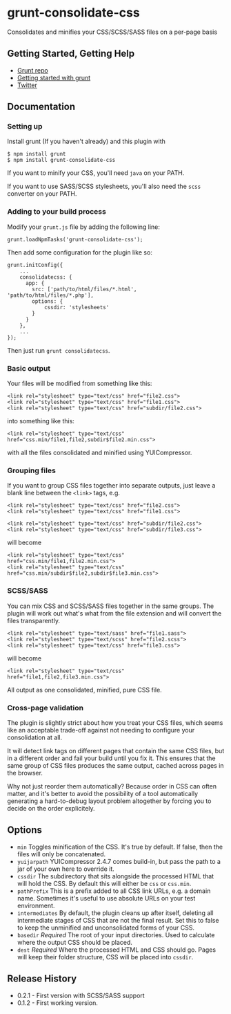 # grunt-consolidate-css

Consolidates and minifies your CSS/SCSS/SASS files on a per-page basis

## Getting Started, Getting Help
- [Grunt repo](https://github.com/cowboy/grunt)
- [Getting started with grunt](https://github.com/cowboy/grunt/blob/master/docs/getting_started.md)
- [Twitter](http://twitter.com/izb)

## Documentation

### Setting up

Install grunt (If you haven't already) and this plugin with

    $ npm install grunt
    $ npm install grunt-consolidate-css

If you want to minify your CSS, you'll need `java` on your PATH.

If you want to use SASS/SCSS stylesheets, you'll also need the `scss` converter on your PATH.

### Adding to your build process

Modify your `grunt.js` file by adding the following line:

    grunt.loadNpmTasks('grunt-consolidate-css');

Then add some configuration for the plugin like so:

    grunt.initConfig({
        ...
        consolidatecss: {
          app: {
            src: ['path/to/html/files/*.html', 'path/to/html/files/*.php'],
            options: {
                cssdir: 'stylesheets'
            }
          }
        },
        ...
    });

Then just run `grunt consolidatecss`.

### Basic output

Your files will be modified from something like this:

    <link rel="stylesheet" type="text/css" href="file2.css">
    <link rel="stylesheet" type="text/css" href="file1.css">
    <link rel="stylesheet" type="text/css" href="subdir/file2.css">

into something like this:

    <link rel="stylesheet" type="text/css" href="css.min/file1,file2,subdir$file2.min.css">

with all the files consolidated and minified using YUICompressor.

### Grouping files

If you want to group CSS files together into separate outputs, just leave a blank
line between the `<link>` tags, e.g.

    <link rel="stylesheet" type="text/css" href="file2.css">
    <link rel="stylesheet" type="text/css" href="file1.css">

    <link rel="stylesheet" type="text/css" href="subdir/file2.css">
    <link rel="stylesheet" type="text/css" href="subdir/file3.css">

will become

    <link rel="stylesheet" type="text/css" href="css.min/file1,file2.min.css">
    <link rel="stylesheet" type="text/css" href="css.min/subdir$file2,subdir$file3.min.css">

### SCSS/SASS

You can mix CSS and SCSS/SASS files together in the same groups. The plugin will work out what's what
from the file extension and will convert the files transparently.

    <link rel="stylesheet" type="text/sass" href="file1.sass">
    <link rel="stylesheet" type="text/scss" href="file2.scss">
    <link rel="stylesheet" type="text/css" href="file3.css">

will become

    <link rel="stylesheet" type="text/css" href="file1,file2,file3.min.css">

All output as one consolidated, minified, pure CSS file.

### Cross-page validation

The plugin is slightly strict about how you treat your CSS files, which seems like
an acceptable trade-off against not needing to configure your consolidation at all.

It will detect link tags on different pages that contain the same CSS files, but in a
different order and fail your build until you fix it. This ensures that the same group of
CSS files produces the same output, cached across pages in the browser.

Why not just reorder them automatically? Because order in CSS can often matter, and it's
better to avoid the possibility of a tool automatically generating a hard-to-debug
layout problem altogether by forcing you to decide on the order explicitely.

## Options
- `min` Toggles minification of the CSS. It's true by default. If false, then the files will only be concatenated.
- `yuijarpath` YUICompressor 2.4.7 comes build-in, but pass the path to a jar of your own here to override it.
- `cssdir` The subdirectory that sits alongside the processed HTML that will hold the CSS. By default this will either be `css` or `css.min`.
- `pathPrefix` This is a prefix added to all CSS link URLs, e.g. a domain name. Sometimes it's useful to use absolute URLs on your test environment.
- `intermediates` By default, the plugin cleans up after itself, deleting all intermediate stages of CSS that are not the final result. Set this to false to keep the unminified and unconsolidated forms of your CSS.
- `basedir` *Required* The root of your input directories. Used to calculate where the output CSS should be placed.
- `dest` *Required* Where the processed HTML and CSS should go. Pages will keep their folder structure, CSS will be placed into `cssdir`.

## Release History
- 0.2.1 - First version with SCSS/SASS support
- 0.1.2 - First working version.
